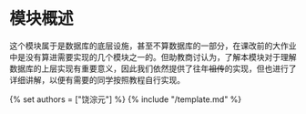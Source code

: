 # 模块概述

这个模块属于是数据库的底层设施，甚至不算数据库的一部分，在课改前的大作业中是没有算进需要实现的几个模块之一的。但助教商讨认为，了解本模块对于理解数据库的上层实现有重要意义，因此我们依然提供了往年~~祖传~~的实现，但也进行了详细讲解，以便有需要的同学按照教程自行实现。

{% set authors = ["饶淙元"] %}
{% include "/template.md" %}